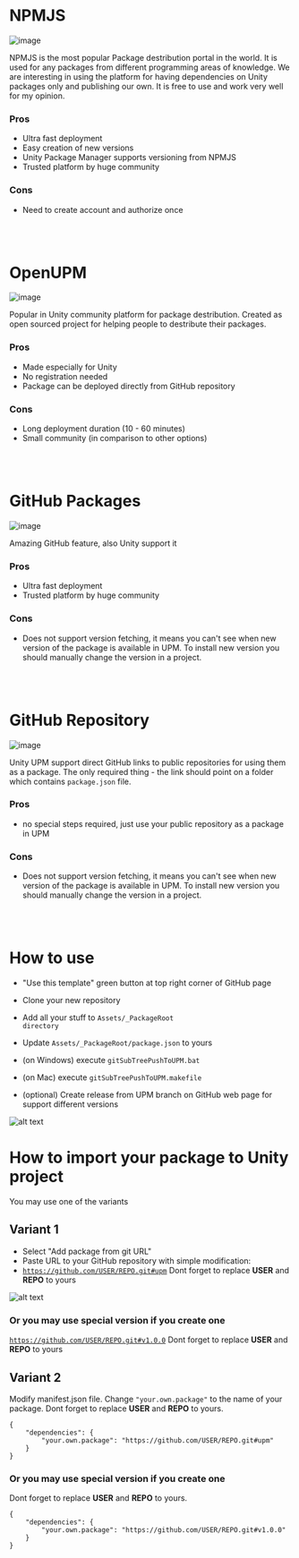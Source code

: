 # NPMJS
![image](https://user-images.githubusercontent.com/9135028/198755166-5d0f50a7-33e1-4c18-9462-ed880d099908.png)

NPMJS is the most popular Package destribution portal in the world. It is used for any packages from different programming areas of knowledge. We are interesting in using the platform for having dependencies on Unity packages only and publishing our own. It is free to use and work very well for my opinion.
### Pros
- Ultra fast deployment
- Easy creation of new versions
- Unity Package Manager supports versioning from NPMJS
- Trusted platform by huge community 

### Cons
- Need to create account and authorize once

<br/><br/>

# OpenUPM
![image](https://user-images.githubusercontent.com/9135028/198767467-993b7b46-7d5f-440a-a15e-2d7c7b968bcb.png)

Popular in Unity community platform for package destribution. Created as open sourced project for helping people to destribute their packages.
### Pros
- Made especially for Unity
- No registration needed
- Package can be deployed directly from GitHub repository

### Cons
- Long deployment duration (10 - 60 minutes)
- Small community (in comparison to other options)

<br/><br/>

# GitHub Packages
![image](https://user-images.githubusercontent.com/9135028/198767290-688cf8eb-a350-40c4-beb6-a50dcbe536a6.png)

Amazing GitHub feature, also Unity support it
### Pros
- Ultra fast deployment 
- Trusted platform by huge community

### Cons
- Does not support version fetching, it means you can't see when new version of the package is available in UPM. To install new version you should manually change the version in a project.

<br/><br/>

# GitHub Repository
![image](https://user-images.githubusercontent.com/9135028/198767290-688cf8eb-a350-40c4-beb6-a50dcbe536a6.png)

Unity UPM support direct GitHub links to public repositories for using them as a package. The only required thing - the link should point on a folder which contains `package.json` file.
### Pros
- no special steps required, just use your public repository as a package in UPM

### Cons
- Does not support version fetching, it means you can't see when new version of the package is available in UPM. To install new version you should manually change the version in a project.

<br/><br/>

# How to use
- "Use this template" green button at top right corner of GitHub page
- Clone your new repository
- Add all your stuff to <code>Assets/_PackageRoot directory</code>
- Update <code>Assets/_PackageRoot/package.json</code> to yours
- (on Windows) execute <code>gitSubTreePushToUPM.bat</code>
- (on Mac) execute <code>gitSubTreePushToUPM.makefile</code>

- (optional) Create release from UPM branch on GitHub web page for support different versions

![alt text](https://neogeek.dev/images/creating-custom-packages-for-unity-2018.3--git-release.png)


# How to import your package to Unity project
You may use one of the variants

## Variant 1
- Select "Add package from git URL"
- Paste URL to your GitHub repository with simple modification:
- <code>https://github.com/USER/REPO.git#upm</code> 
Dont forget to replace **USER** and **REPO** to yours

![alt text](https://neogeek.dev/images/creating-custom-packages-for-unity-2018.3--package-manager.png)

### **Or** you may use special version if you create one  
<code>https://github.com/USER/REPO.git#v1.0.0</code>
Dont forget to replace **USER** and **REPO** to yours

## Variant 2
Modify manifest.json file. Change <code>"your.own.package"</code> to the name of your package.
Dont forget to replace **USER** and **REPO** to yours.
<pre><code>{
    "dependencies": {
        "your.own.package": "https://github.com/USER/REPO.git#upm"
    }
}
</code></pre>

### **Or** you may use special version if you create one
Dont forget to replace **USER** and **REPO** to yours.
<pre><code>{
    "dependencies": {
        "your.own.package": "https://github.com/USER/REPO.git#v1.0.0"
    }
}
</code></pre>
 